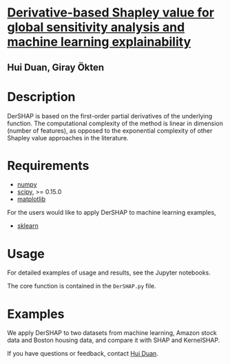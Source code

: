 # [Derivative-based Shapley value for global sensitivity analysis and machine learning explainability](https://arxiv.org/abs/2303.15183)
## Hui Duan, Giray Ökten

# Description
DerSHAP is based on the first-order partial derivatives of the underlying function. The computational complexity of the method is linear in dimension (number of features), as opposed to the exponential complexity of other Shapley value approaches in the literature. 

 
# Requirements

* [numpy](http://www.numpy.org/)
* [scipy](http://www.scipy.org/), >= 0.15.0
* [matplotlib](http://matplotlib.org/)

For the users would like to apply DerSHAP to machine learning examples, 

* [sklearn](https://scikit-learn.org/stable/)

# Usage

For detailed examples of usage and results, see the Jupyter notebooks. 

The core function is contained in the `DerSHAP.py` file. 

# Examples

We apply DerSHAP to two datasets from machine learning, Amazon stock data and Boston housing data, and compare it with SHAP and KernelSHAP. 

If you have questions or feedback, contact [Hui Duan](hd19g@fsu.edu).

